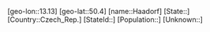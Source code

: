 ﻿---
location: [50.4,13.13]
type: City
tags:
- geo/City


SpocWebEntityId: 30680
isDeleted: false
confidential: public

---
[geo-lon::13.13]
[geo-lat::50.4]
[name::Haadorf]
[State::]
[Country::Czech_Rep.]
[StateId::]
[Population::]
[Unknown::]

